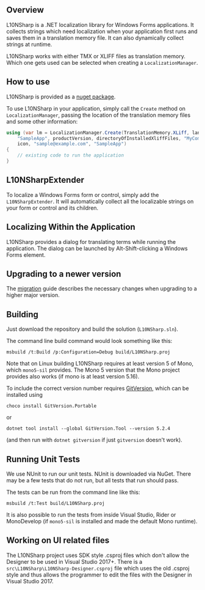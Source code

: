 ## Overview

L10NSharp is a .NET localization library for Windows Forms applications. It collects strings which
need localization when your application first runs and saves them in a translation memory file. It
can also dynamically collect strings at runtime.

L10NSharp works with either TMX or XLIFF files as translation memory. Which one gets used can be
selected when creating a `LocalizationManager`.

## How to use

L10NSharp is provided as a [nuget package](https://www.nuget.org/packages/L10NSharp).

To use L10NSharp in your application, simply call the `Create` method on `LocalizationManager`, 
passing the location of the translation memory files and some other information:

```csharp
using (var lm = LocalizationManager.Create(TranslationMemory.XLiff, lang, "SampleApp",
    "SampleApp", productVersion, directoryOfInstalledXliffFiles, "MyCompany/L10NSharpSample",
    icon, "sample@example.com", "SampleApp")
{
    // existing code to run the application
}
```

## L10NSharpExtender

To localize a Windows Forms form or control, simply add the `L10NSharpExtender`. It will
automatically collect all the localizable strings on your form or control and its children.

## Localizing Within the Application

L10NSharp provides a dialog for translating terms while running the application. The dialog can be
launched by Alt-Shift-clicking a Windows Forms element.

## Upgrading to a newer version

The [migration](https://github.com/sillsdev/l10nsharp/wiki/Migration) guide describes the 
necessary changes when upgrading to a higher major version.

## Building

Just download the repository and build the solution (`L10NSharp.sln`).

The command line build command would look something like this:

    msbuild /t:Build /p:Configuration=Debug build/L10NSharp.proj

Note that on Linux building L10NSharp requires at least version 5 of Mono, which `mono5-sil` provides.
The Mono 5 version that the Mono project provides also works (if mono is at least version 5.16).

To include the correct version number requires [GitVersion](https://gitversion.net/docs/usage/command-line), which can be installed using

    choco install GitVersion.Portable
	
or

    dotnet tool install --global GitVersion.Tool --version 5.2.4
	
(and then run with `dotnet gitversion` if just `gitversion` doesn't work).

## Running Unit Tests

We use NUnit to run our unit tests. NUnit is downloaded via NuGet.  There may be a few tests that
do not run, but all tests that run should pass.

The tests can be run from the command line like this:

    msbuild /t:Test build/L10NSharp.proj

It is also possible to run the tests from inside Visual Studio, Rider or MonoDevelop (if `mono5-sil`
is installed and made the default Mono runtime).

## Working on UI related files

The L10NSharp project uses SDK style .csproj files which don't allow the Designer to be used in
Visual Studio 2017+. There is a `src\L10NSharp\L10NSharp-Designer.csproj` file which uses the old
.csproj style and thus allows the programmer to edit the files with the Designer in Visual
Studio 2017.
